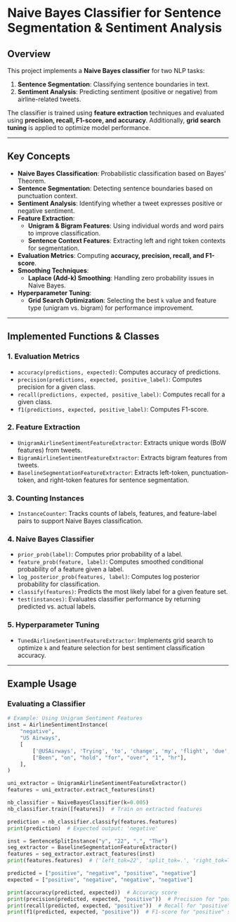 # Naive Bayes Classifier for Sentence Segmentation & Sentiment Analysis

## Overview
This project implements a **Naive Bayes classifier** for two NLP tasks:  
1. **Sentence Segmentation**: Classifying sentence boundaries in text.  
2. **Sentiment Analysis**: Predicting sentiment (positive or negative) from airline-related tweets.  

The classifier is trained using **feature extraction** techniques and evaluated using **precision, recall, F1-score, and accuracy**. Additionally, **grid search tuning** is applied to optimize model performance.

---

## Key Concepts
- **Naive Bayes Classification**: Probabilistic classification based on Bayes’ Theorem.
- **Sentence Segmentation**: Detecting sentence boundaries based on punctuation context.
- **Sentiment Analysis**: Identifying whether a tweet expresses positive or negative sentiment.
- **Feature Extraction**:
  - **Unigram & Bigram Features**: Using individual words and word pairs to improve classification.
  - **Sentence Context Features**: Extracting left and right token contexts for segmentation.
- **Evaluation Metrics**: Computing **accuracy, precision, recall, and F1-score**.
- **Smoothing Techniques**:
  - **Laplace (Add-k) Smoothing**: Handling zero probability issues in Naive Bayes.
- **Hyperparameter Tuning**:
  - **Grid Search Optimization**: Selecting the best `k` value and feature type (unigram vs. bigram) for performance improvement.

---

## Implemented Functions & Classes

### **1. Evaluation Metrics**
- `accuracy(predictions, expected)`: Computes accuracy of predictions.
- `precision(predictions, expected, positive_label)`: Computes precision for a given class.
- `recall(predictions, expected, positive_label)`: Computes recall for a given class.
- `f1(predictions, expected, positive_label)`: Computes F1-score.

### **2. Feature Extraction**
- `UnigramAirlineSentimentFeatureExtractor`: Extracts unique words (BoW features) from tweets.
- `BigramAirlineSentimentFeatureExtractor`: Extracts bigram features from tweets.
- `BaselineSegmentationFeatureExtractor`: Extracts left-token, punctuation-token, and right-token features for sentence segmentation.

### **3. Counting Instances**
- `InstanceCounter`: Tracks counts of labels, features, and feature-label pairs to support Naive Bayes classification.

### **4. Naive Bayes Classifier**
- `prior_prob(label)`: Computes prior probability of a label.
- `feature_prob(feature, label)`: Computes smoothed conditional probability of a feature given a label.
- `log_posterior_prob(features, label)`: Computes log posterior probability for classification.
- `classify(features)`: Predicts the most likely label for a given feature set.
- `test(instances)`: Evaluates classifier performance by returning predicted vs. actual labels.

### **5. Hyperparameter Tuning**
- `TunedAirlineSentimentFeatureExtractor`: Implements grid search to optimize `k` and feature selection for best sentiment classification accuracy.

---

## Example Usage

### **Evaluating a Classifier**
```python
# Example: Using Unigram Sentiment Features
inst = AirlineSentimentInstance(
    "negative",
    "US Airways",
    [
        ['@USAirways', 'Trying', 'to', 'change', 'my', 'flight', 'due', 'to', 'NYC', 'travel', 'advisory', '...'],
        ["Been", "on", "hold", "for", "over", "1", "hr"],
    ],
)

uni_extractor = UnigramAirlineSentimentFeatureExtractor()
features = uni_extractor.extract_features(inst)

nb_classifier = NaiveBayesClassifier(k=0.005)
nb_classifier.train([features])  # Train on extracted features

prediction = nb_classifier.classify(features.features)
print(prediction)  # Expected output: 'negative'

inst = SentenceSplitInstance("y", "22", ".", "The")
seg_extractor = BaselineSegmentationFeatureExtractor()
features = seg_extractor.extract_features(inst)
print(features.features)  # ('left_tok=22', 'split_tok=.', 'right_tok=The')

predicted = ["positive", "negative", "positive", "negative"]
expected = ["positive", "negative", "negative", "negative"]

print(accuracy(predicted, expected))  # Accuracy score
print(precision(predicted, expected, "positive"))  # Precision for "positive" sentiment
print(recall(predicted, expected, "positive"))  # Recall for "positive" sentiment
print(f1(predicted, expected, "positive"))  # F1-score for "positive" sentiment
